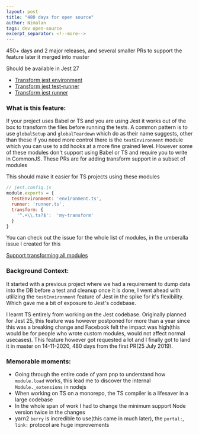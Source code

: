 ```yaml
---
layout: post
title: "480 days for open source"
author: Nimalan
tags: dev open-source
excerpt_separator: <!--more-->
---
```


450+ days and 2 major releases, and several smaller PRs to support the feature later it merged into master

Should be available in Jest 27

- [Transform jest environment](https://github.com/facebook/jest/pull/8751)
- [Transform jest test-runner](https://github.com/facebook/jest/pull/8823)
- [Transform jest runner](https://github.com/facebook/jest/pull/8854)

<!--more-->

### What is this feature:

If your project uses Babel or TS and you are using Jest it works out of the box to transform the files before running the tests. A common pattern is to use `globalSetup` and `globalTeardown` which do as their name suggests, other than these if you need more control there is the `testEnvironment` module which you can use to add hooks at a more fine grained level. However some of these modules don't support using Babel or TS and require you to write in CommonJS. These PRs are for adding transform support in a subset of modules

This should make it easier for TS projects using these modules

```js
// jest.config.js
module.exports = {
  testEnvironment: 'environment.ts',
  runner: 'runner.ts',
  transform: {
    '^.+\\.ts?$':  'my-transform'
  }
}
```

You can check out the issue for the whole list of modules, in the umberalla issue I created for this

[Support transforming all modules](https://github.com/facebook/jest/issues/8810)

### Background Context:

It started with a previous project where we had a requirement to dump data into the DB before a test and cleanup once it is done, I went ahead with utilizing the `testEnvironment` feature of Jest in the spike for it's flexibility. Which gave me a bit of exposure to Jest's codebase.

I learnt TS entirely from working on the Jest codebase. Originally planned for Jest 25, this feature was however postponed for more than a year since this was a breaking change and Facebook felt the impact was high(this would be for people who wrote custom modules, would not affect normal usecases). This feature however got requested a lot and I finally got to land it in master on 14-11-2020, 480 days from the first PR(25 July 2019).

### Memorable moments:

- Going through the entire code of yarn pnp to understand how `module.load` works, this lead me to discover the internal `Module._extensions` in nodejs
- When working on TS on a monorepo, the TS compiler is a lifesaver in a large codebase
- In the whole span of work I had to change the minimum support Node version twice in the changes
- yarn2 `berry` is incredible to use(this came in much later), the `portal:`, `link:` protocol are huge improvements

